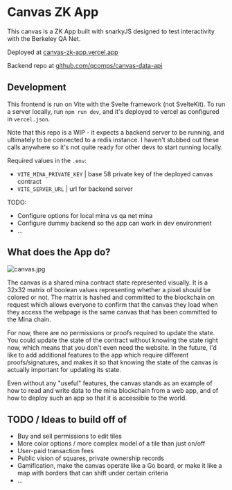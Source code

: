 # Canvas ZK App

This canvas is a ZK App built with snarkyJS designed to test interactivity with the Berkeley QA Net.  

Deployed at [canvas-zk-app.vercel.app](https://canvas-zk-app.vercel.app/)

Backend repo at [github.com/qcomps/canvas-data-api](https://github.com/qcomps/canvas-data-api)

## Development

This frontend is run on Vite with the Svelte framework (not SvelteKit).  To run a server locally, run `npm run dev`, and it's deployed to vercel as configured in `vercel.json`.

Note that this repo is a WIP - it expects a backend server to be running, and ultimately to be connected to a redis instance.  I haven't stubbed out these calls anywhere so it's not quite ready for other devs to start running locally.

Required values in the `.env`:
- `VITE_MINA_PRIVATE_KEY` | base 58 private key of the deployed canvas contract
- `VITE_SERVER_URL` | url for backend server

TODO:
- Configure options for local mina vs qa net mina
- Configure dummy backend so the app can work in dev environment
- ...

## What does the App do?

![canvas.jpg](https://raw.githubusercontent.com/qcomps/canvas-zk-app/f90be1389ab76f2adae2e64c7817ac587d118ff0/docs/canvas.jpg)

The canvas is a shared mina contract state represented visually.  It is a 32x32 matrix of boolean values representing whether a pixel should be colored or not.  The matrix is hashed and committed to the blockchain on request which allows everyone to confirm that the canvas they load when they access the webpage is the same canvas that has been committed to the Mina chain.

For now, there are no permissions or proofs required to update the state.  You could update the state of the contract without knowing the state right now, which means that you don't even need the website.  In the future, I'd like to add additional features to the app which require different proofs/signatures, and makes it so that knowing the state of the canvas is actually important for updating its state.

Even without any "useful" features, the canvas stands as an example of how to read and write data to the mina blockchain from a web app, and of how to deploy such an app so that it is accessible to the world.

## TODO / Ideas to build off of

- Buy and sell permissions to edit tiles
- More color options / more complex model of a tile than just on/off
- User-paid transaction fees
- Public vision of squares, private ownership records
- Gamification, make the canvas operate like a Go board, or make it like a map with borders that can shift under certain criteria
- ...
